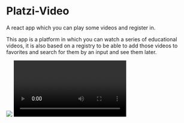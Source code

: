 # Platzi-Video
A react app which you can play some videos and register in.

This app is a platform in which you can watch a series of educational videos, it is also based on a registry to be able to add those videos to favorites and search for them by an input and see them later.

<img src="https://i.imgur.com/zwXUZCH.png" />

<video src="https://i.imgur.com/XAphno8.mp4" />

- React

- Jsx

- Css

- Gravatar

- React Router

- Redux

<img src="https://i.imgur.com/my5hWni.png" />

The web application is spa that means that the pages do not reload when changing tabs because a dependency was used as a react-router and with the help of gravatar we can do a registration session for each user.
In addition, the data management is based on the flux architecture with the help of redux and with a small api that contains all the data.
